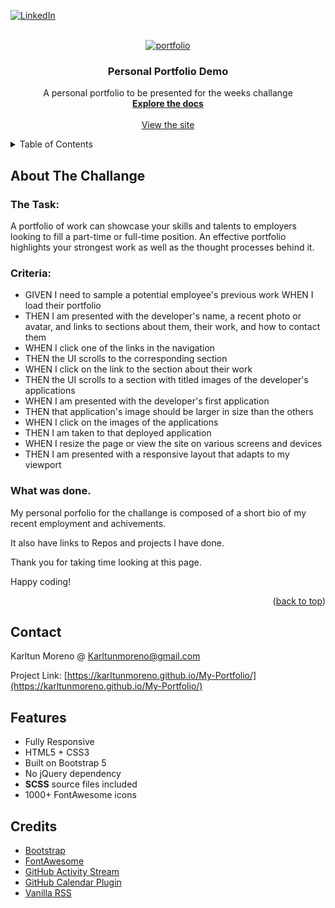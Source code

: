 
<div id="top"><div>
<!--
*** This is the Readme for the Personal portfolio project
 
--_________________________________________________________________________________________________________________________________________________

![My Image](KMORDER.png)



<!-- Project Power -->

[![LinkedIn][linkedin-shield]][linkedin-url]

<!-- Project Logo -->
<br />
<div align="center">
    <a href="https://karltunmoreno.github.io/My-Portfolio/">
        <img src="./assets/images/logo_readme.png" alt="portfolio">
    <a/>
    <h3 align="center">
        Personal Portfolio Demo
    </h3>
    <p align="center">
        A personal portfolio to be presented for the weeks challange
        <br />
        <a href="https://karltunmoreno.github.io/My-Portfolio/">
            <strong>Explore the docs</strong>
        </a>
        <br />
        <br />
        <a href="https://karltunmoreno.github.io/My-Portfolio/">
            View the site
        </a>
    </p>
</div>

<!-- TABLE OF CONTENTS -->
<details>
  <summary>Table of Contents</summary>
  <ol>
    <li>
      <a href="#about-the-project">About The Project</a>
    </li>
    <li>
        <a href="#contact">Contact</a>
    </li>

  </ol>
</details>

<!-- ABOUT THE PROJECT -->
## About The Challange 



### The Task:

A portfolio of work can showcase your skills and talents to employers looking to fill a part-time or full-time position. An effective portfolio highlights your strongest work as well as the thought processes behind it. 

### Criteria:

- GIVEN I need to sample a potential employee's previous work
WHEN I load their portfolio
- THEN I am presented with the developer's name, a recent photo or avatar, and links to sections about them, their work, and how to contact them
- WHEN I click one of the links in the navigation
- THEN the UI scrolls to the corresponding section
- WHEN I click on the link to the section about their work
- THEN the UI scrolls to a section with titled images of the developer's applications
- WHEN I am presented with the developer's first application
- THEN that application's image should be larger in size than the others
- WHEN I click on the images of the applications
- THEN I am taken to that deployed application
- WHEN I resize the page or view the site on various screens and devices
- THEN I am presented with a responsive layout that adapts to my viewport

### What was done.

My personal porfolio for the challange is composed of a short bio of my recent employment and achivements.

It also have links to Repos and projects I have done.

Thank you for taking time looking at this page.

Happy coding!


<p align="right">(<a href="#top">back to top</a>)</p>

<!-- CONTACT -->
## Contact

Karltun Moreno @    Karltunmoreno@gmail.com

Project Link: [https://karltunmoreno.github.io/My-Portfolio/](https://karltunmoreno.github.io/My-Portfolio/)

<!-- MARKDOWN LINKS & IMAGES -->
[linkedin-shield]: https://img.shields.io/badge/-LinkedIn-black.svg?style=for-the-badge&logo=linkedin&colorB=555
[linkedin-url]: https://www.linkedin.com/in/karltun-moreno-0a910a46/


## Features

-  Fully Responsive
-  HTML5 + CSS3
-  Built on Bootstrap 5
-  No jQuery dependency
-  **SCSS** source files included
-  1000+ FontAwesome icons


## Credits
- [Bootstrap](http://getbootstrap.com/)
- [FontAwesome](http://fortawesome.github.io/Font-Awesome/)
- [GitHub Activity Stream](http://caseyscarborough.com/projects/github-activity/)
- [GitHub Calendar Plugin](https://github.com/karltunmoreno/github-calendar)
- [Vanilla RSS](https://github.com/sdepold/jquery-rss)

